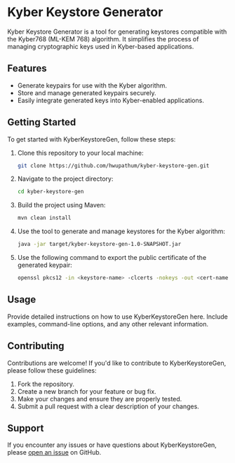 # Kyber Keystore Generator

Kyber Keystore Generator is a tool for generating keystores compatible with the Kyber768 (ML-KEM 768) algorithm. It simplifies the process of managing cryptographic keys used in Kyber-based applications.

## Features

- Generate keypairs for use with the Kyber algorithm.
- Store and manage generated keypairs securely.
- Easily integrate generated keys into Kyber-enabled applications.

## Getting Started

To get started with KyberKeystoreGen, follow these steps:

1. Clone this repository to your local machine:

    ```bash
    git clone https://github.com/hwupathum/kyber-keystore-gen.git
    ```

2. Navigate to the project directory:

    ```bash
    cd kyber-keystore-gen
    ```

3. Build the project using Maven:

    ```bash
    mvn clean install
    ```
4. Use the tool to generate and manage keystores for the Kyber algorithm:

    ```bash
    java -jar target/kyber-keystore-gen-1.0-SNAPSHOT.jar
    ```
5. Use the following command to export the public certificate of the generated keypair:

    ```bash
    openssl pkcs12 -in <keystore-name> -clcerts -nokeys -out <cert-name>
    ```

## Usage

Provide detailed instructions on how to use KyberKeystoreGen here. Include examples, command-line options, and any other relevant information.

## Contributing

Contributions are welcome! If you'd like to contribute to KyberKeystoreGen, please follow these guidelines:

1. Fork the repository.
2. Create a new branch for your feature or bug fix.
3. Make your changes and ensure they are properly tested.
4. Submit a pull request with a clear description of your changes.

## Support

If you encounter any issues or have questions about KyberKeystoreGen, please [open an issue](https://github.com/your-username/KyberKeystoreGen/issues) on GitHub.
